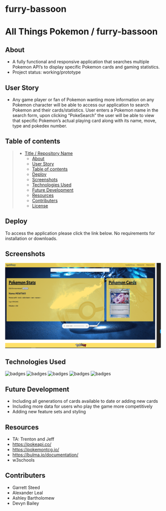 # furry-bassoon

# All Things Pokemon / furry-bassoon

## About

- A fully functional and responsive application that searches multiple Pokemon API’s to display specific Pokemon cards and gaming statistics.
- Project status: working/prototype

## User Story

- Any game player or fan of Pokemon wanting more information on any Pokemon character will be able to access our application to search Pokemon and their cards/statistics. User enters a Pokemon name in the search form, upon clicking “PokeSearch” the user will be able to view that specific Pokemon’s actual playing card along with its name, move, type and pokedex number.

## Table of contents

> - [Title / Repository Name](#title--repository-name)
>   - [About](#about--synopsis)
>   - [User Story](#user-story)
>   - [Table of contents](#table-of-contents)
>   - [Deploy](#deploy)
>   - [Screenshots](#screenshots)
>   - [Technologies Used](#technologies-used)
>   - [Future Development](#future-development)
>   - [Resources](#resources)
>   - [Contributers](#contributers)
>   - [License](#license)

## Deploy

To access the application please click the link below. No requirements for installation or downloads.

## Screenshots

![Image of daily planner application](image/screenshot.png)

## Technologies Used

![badges](https://img.shields.io/badge/<SKILLS>-<HTML>-informational?style=flat&logo=<LOGO_NAME>&logoColor=white&color=2bbc8a)
![badges](https://img.shields.io/badge/<SKILLS>-<CSS>-informational?style=flat&logo=<LOGO_NAME>&logoColor=white&color=2bbc8a)
![badges](https://img.shields.io/badge/<SKILLS>-<JAVASCRIPT>-informational?style=flat&logo=<LOGO_NAME>&logoColor=white&color=2bbc8a)
![badges](https://img.shields.io/badge/<SKILLS>-<API's>-informational?style=flat&logo=<LOGO_NAME>&logoColor=white&color=2bbc8a)
![badges](https://img.shields.io/badge/<SKILLS>-<Bulma>-informational?style=flat&logo=<LOGO_NAME>&logoColor=white&color=2bbc8a)

## Future Development

- Including all generations of cards available to date or adding new cards
- Including more data for users who play the game more competitively
- Adding new feature sets and styling

## Resources

- TA: Trenton and Jeff
- https://pokeapi.co/
- https://pokemontcg.io/
- https://bulma.io/documentation/
- w3schools

## Contributers

- Garrett Steed
- Alexander Leal
- Ashley Bartholomew
- Devyn Bailey
